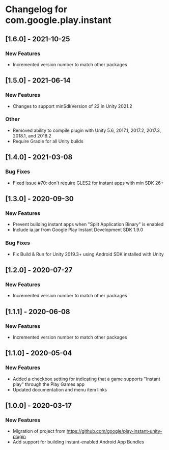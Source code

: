 # Changelog for com.google.play.instant

## [1.6.0] - 2021-10-25
### New Features
 - Incremented version number to match other packages

## [1.5.0] - 2021-06-14
### New Features
 - Changes to support minSdkVersion of 22 in Unity 2021.2
### Other
 - Removed ability to compile plugin with Unity 5.6, 2017.1, 2017.2, 2017.3, 2018.1, and 2018.2
 - Require Gradle for all Unity builds

## [1.4.0] - 2021-03-08
### Bug Fixes
 - Fixed issue #70: don't require GLES2 for instant apps with min SDK 26+

## [1.3.0] - 2020-09-30
### New Features
 - Prevent building instant apps when "Split Application Binary" is enabled
 - Include ia.jar from Google Play Instant Development SDK 1.9.0
### Bug Fixes
 - Fix Build & Run for Unity 2019.3+ using Android SDK installed with Unity

## [1.2.0] - 2020-07-27
### New Features
 - Incremented version number to match other packages

## [1.1.1] - 2020-06-08
### New Features
 - Incremented version number to match other packages

## [1.1.0] - 2020-05-04
### New Features
 - Added a checkbox setting for indicating that a game supports "Instant play" through the Play Games app
 - Updated documentation and menu item links

## [1.0.0] - 2020-03-17
### New Features
 - Migration of project from https://github.com/google/play-instant-unity-plugin
 - Add support for building instant-enabled Android App Bundles

